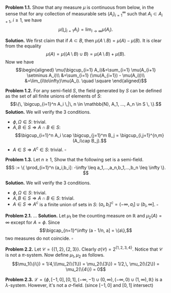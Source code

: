 **Problem 1.1.** Show that any measure $\mu$ is continuous from below, in the sense that for any collection of measurable sets $(A_i)_{i=1}^\infty$ such that $A_i \subset A_{i+1}$, $i \geq 1$, we have
$$\mu(\bigcup_{i=1} A_i)= \lim_{i \to \infty} \mu(A_i).$$

**Solution.** We first claim that if $A \subset B$, then $\mu(A \setminus B) = \mu(A) - \mu(B)$.  It is clear from the equality 
$$\mu(A) = \mu((A \setminus B) \cup B) = \mu(A \setminus B) + \mu(B).$$
Now we have
$$\begin{aligned}
\mu(\bigcup_{i=1} A_i)&=\sum_{i=1} \mu(A_{i+1} \setminus A_i)\\
&=\sum_{i=1} (\mu(A_{i+1}) - \mu(A_i))\\
&=\lim_{i\to\infty}\mu(A_i). \quad \square
\end{aligned}$$

**Problem 1.2.** For any semi-field $S$, the field generated by $S$ can be defined as the set of all finite unions of elements of $S$:
$$\{\, \bigcup_{i=1}^n A_i \,|\, n \in \mathbb{N}, A_1, ..., A_n \in S \, \}.$$
**Solution.**  We will verify the 3 conditions.
- $\phi, \Omega \in S$: trivial.
- $A, B \in S \Rightarrow A \cap B \in S$: $$\bigcup_{i=1}^n A_i \cap \bigcup_{j=1}^m B_j = \bigcup_{i,j=1}^{n,m}(A_i\cap B_j).$$
- $A \in S \Rightarrow A^c \in S$: trivial. $\square$

**Problem 1.3.** Let $n \geq 1$, Show that the following set is a semi-field.
$$S := \{ \prod_{i=1}^n (a_i,b_i]: -\infty \leq a_1,...,a_n,b_1,...,b_n \leq \infty \}. $$

**Solution.**  We will verify the 3 conditions.
- $\phi, \Omega \in S$: trivial.
- $A, B \in S \Rightarrow A \cap B \in S$: trivial.
- $A \in S \Rightarrow A^c$ is a finite union of sets in $S$: $(a_i,b_i]^c = (-\infty,a_i] \cup (b_i,\infty]$. $\square$

**Problem 2.1.** ... 
**Solution.** Let $\mu_1$ be the counting measure on $\mathbb{R}$ and $\mu_2(A)=\infty$ except for $A = \phi$.
Since 
$$\bigcap_{n=1}^\infty (a - 1/n, a] = \{a\},$$
two measures do not coincide. $\square$

**Problem 2.2.** Let $\mathcal{C}=\{\{1,2\}, \{2,3\}\}.$ Clearly $\sigma(\mathcal{C}) = 2^{\{1,2,3,4\}}$. Notice that $\mathcal{C}$ is not a $\pi$-system. Now define $\mu_1, \mu_2$ as follows.
$$\mu_1(\{i\}) = 1/4,\\\mu_2(\{1\}) = \mu_2(\{3\}) = 1/2,\, \mu_2(\{2\}) = \mu_2(\{4\}) = 0$$

**Problem 2.3.** $\mathcal{L} = \{ \phi, [-1,0], [0,1], (-\infty, -1) \cup (0, \infty), (-\infty, 0) \cup (1, \infty), \mathbb{R} \}$ is a $\lambda$-system. However, it's not a $\sigma$-field. (since $[-1,0]$ and $[0,1]$ intersect)
<!--stackedit_data:
eyJoaXN0b3J5IjpbNjMzNjA3NTM4LDY2NDUyNjg1M119
-->